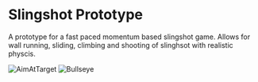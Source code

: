 # Slingshot Prototype
 A prototype for a fast paced momentum based slingshot game. Allows for wall running, sliding, climbing and shooting of slinghsot with realistic physcis.
 
![AimAtTarget](https://user-images.githubusercontent.com/15033950/208254996-fdffbfd9-9248-48e5-906f-bb90e166c968.jpg)
![Bullseye](https://user-images.githubusercontent.com/15033950/208255235-7a038964-04ea-4ef4-bc20-2708bc0201b4.jpg)
